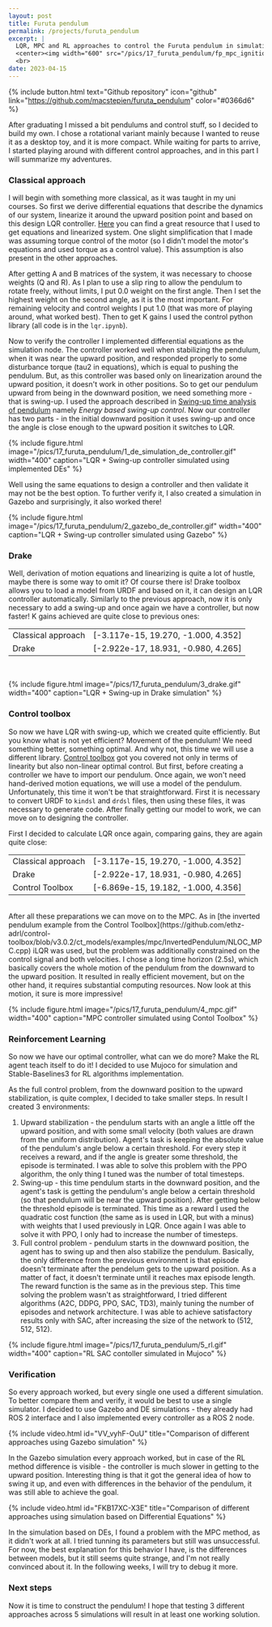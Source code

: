```yaml
---
layout: post
title: Furuta pendulum
permalink: /projects/furuta_pendulum
excerpt: |
  LQR, MPC and RL approaches to control the Furuta pendulum in simulation
  <center><img width="600" src="/pics/17_furuta_pendulum/fp_mpc_ignition.gif"></center>
  <br>
date: 2023-04-15
---
```


{% include button.html text="Github repository" icon="github" link="https://github.com/macstepien/furuta_pendulum" color="#0366d6" %}

After graduating I missed a bit pendulums and control stuff, so I decided to build my own.
I chose a rotational variant mainly because I wanted to reuse it as a desktop toy, and it is more compact.
While waiting for parts to arrive, I started playing around with different control approaches, and in this part I will summarize my adventures.

### Classical approach

I will begin with something more classical, as it was taught in my uni courses. So first we derive differential equations that describe the dynamics of our system, linearize it around the upward position point and based on this design LQR controller. [Here](https://www.hindawi.com/journals/jcse/2011/528341/) you can find a great resource that I used to get equations and linearized system. One slight simplification that I made was assuming torque control of the motor (so I didn't model the motor's equations and used torque as a control value). This assumption is also present in the other approaches. 

After getting A and B matrices of the system, it was necessary to choose weights (Q and R). As I plan to use a slip ring to allow the pendulum to rotate freely, without limits, I put 0.0 weight on the first angle. Then I set the highest weight on the second angle, as it is the most important. For remaining velocity and control weights I put 1.0 (that was more of playing around, what worked best). Then to get K gains I used the control python library (all code is in the `lqr.ipynb`). 

Now to verify the controller I implemented differential equations as the simulation node. The controller worked well when stabilizing the pendulum, when it was near the upward position, and responded properly to some disturbance torque (tau2 in equations), which is equal to pushing the pendulum. But, as this controller was based only on linearization around the upward position, it doesn't work in other positions. So to get our pendulum upward from being in the downward position, we need something more - that is swing-up. I used the approach described in [Swing-up time analysis of pendulum](http://bulletin.pan.pl/(52-3)153.pdf) namely *Energy based swing-up control*. Now our controller has two parts - in the initial downward position it uses swing-up and once the angle is close enough to the upward position it switches to LQR.

{% include figure.html image="/pics/17_furuta_pendulum/1_de_simulation_de_controller.gif" width="400" caption="LQR + Swing-up controller simulated using implemented DEs" %}

Well using the same equations to design a controller and then validate it may not be the best option. To further verify it, I also created a simulation in Gazebo and surprisingly, it also worked there!

{% include figure.html image="/pics/17_furuta_pendulum/2_gazebo_de_controller.gif" width="400" caption="LQR + Swing-up controller simulated using Gazebo" %}


<!-- A: [ [ 0.00000000e+00  0.00000000e+00  1.00000000e+00  0.00000000e+00]
     [ 0.00000000e+00  0.00000000e+00  0.00000000e+00  1.00000000e+00]
     [ 0.00000000e+00  1.71389430e+00 -2.80773642e-03 -4.40857682e-03]
     [ 0.00000000e+00  2.07426310e+01 -1.57449172e-03 -5.33553802e-02] ]

B: [0.0, 0.0, 28.07736417, 15.7449172 ] -->

<!-- K: [-3.117e-15, 19.270, -1.000, 4.352] -->
### Drake

Well, derivation of motion equations and linearizing is quite a lot of hustle, maybe there is some way to omit it? Of course there is! Drake toolbox allows you to load a model from URDF and based on it, it can design an LQR controller automatically. Similarly to the previous approach, now it is only necessary to add a swing-up and once again we have a controller, but now faster! K gains achieved are quite close to previous ones:

<table>
<tr>
    <td>Classical approach</td>
    <td>[-3.117e-15, 19.270, -1.000, 4.352]</td>
</tr>
<tr>
    <td>Drake</td>
    <td>[-2.922e-17, 18.931, -0.980, 4.265]</td>
</tr>
</table>
<br />

<!-- K: [-2.922e-17, 18.931, -0.980, 4.265] -->


{% include figure.html image="/pics/17_furuta_pendulum/3_drake.gif" width="400" caption="LQR + Swing-up in Drake simulation" %}

### Control toolbox

So now we have LQR with swing-up, which we created quite efficiently. But you know what is not yet efficient? Movement of the pendulum! We need something better, something optimal. And why not, this time we will use a different library. [Control toolbox](https://github.com/ethz-adrl/control-toolbox) got you covered not only in terms of linearity but also non-linear optimal control. But first, before creating a controller we have to import our pendulum. Once again, we won't need hand-derived motion equations, we will use a model of the pendulum. Unfortunately, this time it won't be that straightforward. First it is necessary to convert URDF to `kindsl` and `drdsl` files, then using these files, it was necessary to generate code. After finally getting our model to work, we can move on to designing the controller.

First I decided to calculate LQR once again, comparing gains, they are again quite close:

<table>
<tr>
    <td>Classical approach</td>
    <td>[-3.117e-15, 19.270, -1.000, 4.352]</td>
</tr>
<tr>
    <td>Drake</td>
    <td>[-2.922e-17, 18.931, -0.980, 4.265]</td>
</tr>
<tr>
    <td>Control Toolbox</td>
    <td>[-6.869e-15, 19.182, -1.000, 4.356]</td>
</tr>
</table>

<!-- A: 
      0       0       1       0
      0       0       0       1
      0 1.71443       0       0
      0 20.7497       0       0

B: 
      0
      0
28.0766
15.7445 -->

<!-- K: [-6.869e-15, 19.182, -1.000, 4.356] -->
<br />
After all these preparations we can move on to the MPC. As in [the inverted pendulum example from the Control Toolbox](https://github.com/ethz-adrl/control-toolbox/blob/v3.0.2/ct_models/examples/mpc/InvertedPendulum/NLOC_MPC.cpp) iLQR was used, but the problem was additionally constrained on the control signal and both velocities. I chose a long time horizon (2.5s), which basically covers the whole motion of the pendulum from the downward to the upward position. It resulted in really efficient movement, but on the other hand, it requires substantial computing resources. Now look at this motion, it sure is more impressive!

{% include figure.html image="/pics/17_furuta_pendulum/4_mpc.gif" width="400" caption="MPC controller simulated using Contol Toolbox" %}

### Reinforcement Learning

So now we have our optimal controller, what can we do more? Make the RL agent teach itself to do it! I decided to use Mujoco for simulation and Stable-Baselines3 for RL algorithms implementation. 

As the full control problem, from the downward position to the upward stabilization, is quite complex, I decided to take smaller steps. In result I created 3 environments:
1. Upward stabilization - the pendulum starts with an angle a little off the upward position, and with some small velocity (both values are drawn from the uniform distribution). Agent's task is keeping the absolute value of the pendulum's angle below a certain threshold. For every step it receives a reward, and if the angle is greater some threshold, the episode is terminated. I was able to solve this problem with the PPO algorithm, the only thing I tuned was the number of total timesteps.
2. Swing-up - this time pendulum starts in the downward position, and the agent's task is getting the pendulum's angle below a certain threshold (so that pendulum will be near the upward position). After getting below the threshold episode is terminated. This time as a reward I used the quadratic cost function (the same as is used in LQR, but with a minus) with weights that I used previously in LQR. Once again I was able to solve it with PPO, I only had to increase the number of timesteps.
3. Full control problem - pendulum starts in the downward position, the agent has to swing up and then also stabilize the pendulum. Basically, the only difference from the previous environment is that episode doesn't terminate after the pendelum gets to the upward position. As a matter of fact, it doesn't terminate until it reaches max episode length. The reward function is the same as in the previous step. This time solving the problem wasn't as straightforward, I tried different algorithms (A2C, DDPG, PPO, SAC, TD3), mainly tuning the number of episodes and network architecture. I was able to achieve satisfactory results only with SAC, after increasing the size of the network to (512, 512, 512).

{% include figure.html image="/pics/17_furuta_pendulum/5_rl.gif" width="400" caption="RL SAC contoller simulated in Mujoco" %}

### Verification

So every approach worked, but every single one used a different simulation. To better compare them and verify, it would be best to use a single simulator. I decided to use Gazebo and DE simulations - they already had ROS 2 interface and I also implemented every controller as a ROS 2 node.

{% include video.html id="VV_vyhF-OuU" title="Comparison of different approaches using Gazebo simulation" %}

In the Gazebo simulation every approach worked, but in case of the RL method difference is visible - the controller is much slower in getting to the upward position. Interesting thing is that it got the general idea of how to swing it up, and even with differences in the behavior of the pendulum, it was still able to achieve the goal.

{% include video.html id="FKB17XC-X3E" title="Comparison of different approaches using simulation based on Differential Equations" %}

In the simulation based on DEs, I found a problem with the MPC method, as it didn't work at all. I tried tunning its parameters but still was unsuccessful. For now, the best explanation for this behavior I have, is the differences between models, but it still seems quite strange, and I'm not really convinced about it. In the following weeks, I will try to debug it more.

### Next steps

Now it is time to construct the pendulum! I hope that testing 3 different approaches across 5 simulations will result in at least one working solution.